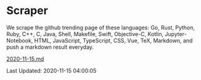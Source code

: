 # Scraper

We scrape the github trending page of these languages: Go, Rust, Python, Ruby, C++, C, Java, Shell, Makefile, Swift, Objective-C, Kotlin, Jupyter-Notebook, HTML, JavaScript, TypeScript, CSS, Vue, TeX, Markdown, and push a markdown result everyday.

[2020-11-15.md](https://github.com/yangwenmai/github-trending-backup/blob/master/2020-11-15.md)

Last Updated: 2020-11-15 04:00:05
